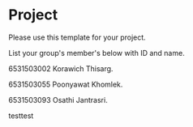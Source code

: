 Project
=============
Please use this template for your project.

List your group's member's below with ID and name.

6531503002 Korawich Thisarg.

6531503055 Poonyawat Khomlek.

6531503093 Osathi Jantrasri.

testtest
